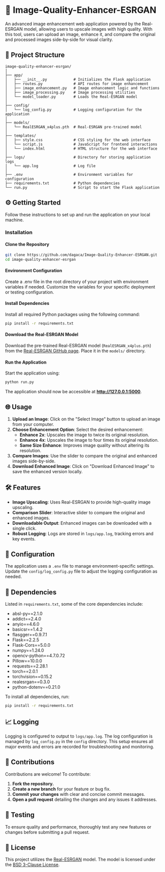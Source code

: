 # 🌟 Image-Quality-Enhancer-ESRGAN

An advanced image enhancement web application powered by the Real-ESRGAN model, allowing users to upscale images with high quality. With this tool, users can upload an image, enhance it, and compare the original and processed images side-by-side for visual clarity. 

## 📁 Project Structure

```plaintext
image-quality-enhancer-esrgan/
│
├── app/
│   ├── __init__.py            # Initializes the Flask application
│   ├── routes.py              # API routes for image enhancement
│   ├── image_enhancement.py   # Image enhancement logic and functions
│   ├── image_processing.py    # Image processing utilities
│   └── model_loader.py        # Loads the Real-ESRGAN model
│
├── config/
│   └── log_config.py          # Logging configuration for the application
│
├── models/
│   └── RealESRGAN_x4plus.pth  # Real-ESRGAN pre-trained model
│
├── templates/
│   ├── style.css              # CSS styling for the web interface
│   └── script.js              # JavaScript for frontend interactions
│   └── index.html             # HTML structure for the web interface
│
├── logs/                      # Directory for storing application logs
│   └── app.log                # Log file
│
├── .env                       # Environment variables for configuration
├── requirements.txt           # Python dependencies
└── run.py                     # Script to start the Flask application
```

## ⚙️ Getting Started

Follow these instructions to set up and run the application on your local machine.

### Installation

#### Clone the Repository

```bash
git clone https://github.com/dagaca/Image-Quality-Enhancer-ESRGAN.git
cd image-quality-enhancer-esrgan
```

#### Environment Configuration

Create a .env file in the root directory of your project with environment variables if needed. Customize the variables for your specific deployment or testing configuration.

#### Install Dependencies

Install all required Python packages using the following command:

```bash
pip install -r requirements.txt
```

#### Download the Real-ESRGAN Model

Download the pre-trained Real-ESRGAN model (`RealESRGAN_x4plus.pth`) from the [Real-ESRGAN GitHub page](https://github.com/xinntao/Real-ESRGAN). Place it in the `models/` directory.

#### Run the Application

Start the application using:

```bash
python run.py
```

The application should now be accessible at **http://127.0.0.1:5000**.

## 🌐 Usage

1. **Upload an Image**: Click on the "Select Image" button to upload an image from your computer.
2. **Choose Enhancement Option**: Select the desired enhancement:
   - **Enhance 2x**: Upscales the image to twice its original resolution.
   - **Enhance 4x**: Upscales the image to four times its original resolution.
   - **Same Size Enhance**: Improves image quality without altering its resolution.
3. **Compare Images**: Use the slider to compare the original and enhanced images side-by-side.
4. **Download Enhanced Image**: Click on "Download Enhanced Image" to save the enhanced version locally.

## 🛠️ Features

- **Image Upscaling**: Uses Real-ESRGAN to provide high-quality image upscaling.
- **Comparison Slider**: Interactive slider to compare the original and enhanced images.
- **Downloadable Output**: Enhanced images can be downloaded with a single click.
- **Robust Logging**: Logs are stored in `logs/app.log`, tracking errors and key events.

## 🔧 Configuration

The application uses a `.env` file to manage environment-specific settings. Update the `config/log_config.py` file to adjust the logging configuration as needed.

## 📝 Dependencies

Listed in `requirements.txt`, some of the core dependencies include:

- absl-py==2.1.0
- addict==2.4.0
- anyio==4.6.0
- basicsr==1.4.2
- flasgger==0.9.7.1
- Flask==2.2.5
- Flask-Cors==5.0.0
- numpy==1.24.0
- opencv-python==4.7.0.72
- Pillow==10.0.0
- requests==2.28.1
- torch==2.0.1
- torchvision==0.15.2
- realesrgan==0.3.0
- python-dotenv==0.21.0

To install all dependencies, run:

```bash
pip install -r requirements.txt
```

## 📈 Logging

Logging is configured to output to `logs/app.log`. The log configuration is managed by `log_config.py` in the `config` directory. This setup ensures all major events and errors are recorded for troubleshooting and monitoring.

## 🤝 Contributions

Contributions are welcome! To contribute:

1. **Fork the repository.**
2. **Create a new branch** for your feature or bug fix.
3. **Commit your changes** with clear and concise commit messages.
4. **Open a pull request** detailing the changes and any issues it addresses.

## 🧪 Testing

To ensure quality and performance, thoroughly test any new features or changes before submitting a pull request.

## 📄 License

This project utilizes the [Real-ESRGAN](https://github.com/xinntao/Real-ESRGAN) model. The model is licensed under the [BSD 3-Clause License](https://opensource.org/licenses/BSD-3-Clause).
